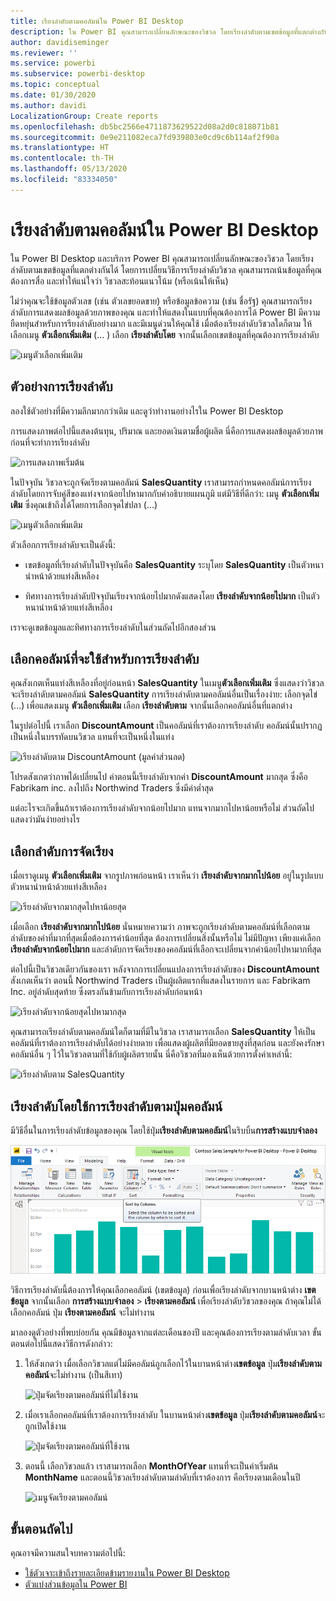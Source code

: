 ```yaml
---
title: เรียงลำดับตามคอลัมน์ใน Power BI Desktop
description: ใน Power BI คุณสามารถเปลี่ยนลักษณะของวิชวล โดยเรียงลำดับตามเขตข้อมูลที่แตกต่างกันได้
author: davidiseminger
ms.reviewer: ''
ms.service: powerbi
ms.subservice: powerbi-desktop
ms.topic: conceptual
ms.date: 01/30/2020
ms.author: davidi
LocalizationGroup: Create reports
ms.openlocfilehash: db5bc2566e4711873629522d08a2d0c818071b81
ms.sourcegitcommit: 0e9e211082eca7fd939803e0cd9c6b114af2f90a
ms.translationtype: HT
ms.contentlocale: th-TH
ms.lasthandoff: 05/13/2020
ms.locfileid: "83334050"
---
```

# <a name="sort-by-column-in-power-bi-desktop"></a>เรียงลำดับตามคอลัมน์ใน Power BI Desktop
ใน Power BI Desktop และบริการ Power BI คุณสามารถเปลี่ยนลักษณะของวิชวล โดยเรียงลำดับตามเขตข้อมูลที่แตกต่างกันได้ โดยการเปลี่ยนวิธีการเรียงลำดับวิชวล คุณสามารถเน้นข้อมูลที่คุณต้องการสื่อ และทำให้แน่ใจว่า วิชวลสะท้อนแนวโน้ม (หรือเน้นให้เห็น)

ไม่ว่าคุณจะใช้ข้อมูลตัวเลข (เช่น ตัวเลขยอดขาย) หรือข้อมูลข้อความ (เช่น ชื่อรัฐ) คุณสามารถเรียงลำดับการแสดงผลข้อมูลด้วยภาพของคุณ และทำให้แสดงในแบบที่คุณต้องการได้ Power BI มีความยืดหยุ่นสำหรับการรียงลำดับอย่างมาก และมีเมนูด่วนให้คุณใช้ เมื่อต้องเรียงลำดับวิชวลใดก็ตาม ให้เลือกเมนู **ตัวเลือกเพิ่มเติม** (... ) เลือก **เรียงลำดับโดย** จากนั้นเลือกเขตข้อมูลที่คุณต้องการเรียงลำดับ

![เมนูตัวเลือกเพิ่มเติม](media/desktop-sort-by-column/sortbycolumn_2.png)

## <a name="sorting-example"></a>ตัวอย่างการเรียงลำดับ
ลองใช้ตัวอย่างที่มีความลึกมากกว่าเดิม และดูว่าทำงานอย่างไรใน Power BI Desktop

การแสดงภาพต่อไปนี้แสดงต้นทุน, ปริมาณ และยอดเงินตามชื่อผู้ผลิต นี่คือการแสดงผลข้อมูลด้วยภาพ ก่อนที่จะทำการเรียงลำดับ

![การแสดงภาพเริ่มต้น](media/desktop-sort-by-column/sortbycolumn_1.png)

ในปัจจุบัน วิชวลจะถูกจัดเรียงตามคอลัมน์ **SalesQuantity** เราสามารถกำหนดคอลัมน์การเรียงลำดับโดยการจับคู่สีของแท่งจากน้อยไปหามากกับคำอธิบายแผนภูมิ แต่มีวิธีที่ดีกว่า: เมนู **ตัวเลือกเพิ่มเติม** ซึ่งคุณเข้าถึงได้โดยการเลือกจุดไข่ปลา (...)

![เมนูตัวเลือกเพิ่มเติม](media/desktop-sort-by-column/sortbycolumn_2.png)

ตัวเลือกการเรียงลำดับจะเป็นดังนี้:

* เขตข้อมูลที่เรียงลำดับในปัจจุบันคือ **SalesQuantity** ระบุโดย **SalesQuantity** เป็นตัวหนานำหน้าด้วยแท่งสีเหลือง 

* ทิศทางการเรียงลำดับปัจจุบันเรียงจากน้อยไปมากดังแสดงโดย **เรียงลำดับจากน้อยไปมาก** เป็นตัวหนานำหน้าด้วยแท่งสีเหลือง

เราจะดูเขตข้อมูลและทิศทางการเรียงลำดับในส่วนถัดไปอีกสองส่วน

## <a name="select-which-column-to-use-for-sorting"></a>เลือกคอลัมน์ที่จะใช้สำหรับการเรียงลำดับ
คุณสังเกตเห็นแท่งสีเหลืองที่อยู่ก่อนหน้า **SalesQuantity** ในเมนู**ตัวเลือกเพิ่มเติม** ซึ่งแสดงว่าวิชวลจะเรียงลำดับตามคอลัมน์ **SalesQuantity** การเรียงลำดับตามคอลัมน์อื่นเป็นเรื่องง่าย: เลือกจุดไข่ (...) เพื่อแสดงเมนู **ตัวเลือกเพิ่มเติม** เลือก **เรียงลำดับตาม** จากนั้นเลือกคอลัมน์อื่นที่แตกต่าง

ในรูปต่อไปนี้ เราเลือก **DiscountAmount** เป็นคอลัมน์ที่เราต้องการเรียงลำดับ คอลัมน์นั้นปรากฏเป็นหนึ่งในบรรทัดบนวิชวล แทนที่จะเป็นหนึ่งในแท่ง 

![เรียงลำดับตาม DiscountAmount (มูลค่าส่วนลด)](media/desktop-sort-by-column/sortbycolumn_3.png)

โปรดสังเกตว่าภาพได้เปลี่ยนไป ค่าตอนนี้เรียงลำดับจากค่า **DiscountAmount** มากสุด ซึ่งคือ Fabrikam inc. ลงไปถึง Northwind Traders ซึ่งมีค่าต่ำสุด 

แต่อะไรจะเกิดขึ้นถ้าเราต้องการเรียงลำดับจากน้อยไปมาก แทนจากมากไปหาน้อยหรือไม่ ส่วนถัดไปแสดงว่ามันง่ายอย่างไร

## <a name="select-the-sort-order"></a>เลือกลำดับการจัดเรียง
เมื่อเราดูเมนู **ตัวเลือกเพิ่มเติม** จากรูปภาพก่อนหน้า เราเห็นว่า **เรียงลำดับจากมากไปน้อย** อยู่ในรูปแบบตัวหนานำหน้าด้วยแท่งสีเหลือง

![เรียงลำดับจากมากสุดไปหาน้อยสุด](media/desktop-sort-by-column/sortbycolumn_4.png)

เมื่อเลือก **เรียงลำดับจากมากไปน้อย** นั่นหมายความว่า ภาพจะถูกเรียงลำดับตามคอลัมน์ที่เลือกตามลำดับของค่าที่มากที่สุดเมื่อต้องการค่าน้อยที่สุด ต้องการเปลี่ยนสิ่งนั้นหรือไม่ ไม่มีปัญหา เพียงแค่เลือก **เรียงลำดับจากน้อยไปมาก** และลำดับการจัดเรียงของคอลัมน์ที่เลือกจะเปลี่ยนจากค่าน้อยไปหามากที่สุด

ต่อไปนี้เป็นวิชวลเดียวกันของเรา หลังจากการเปลี่ยนแปลงการเรียงลำดับของ **DiscountAmount** สังเกตเห็นว่า ตอนนี้ Northwind Traders เป็นผู้ผลิตแรกที่แสดงในรายการ และ Fabrikam Inc. อยู่ลำดับสุดท้าย ซึ่งตรงกันข้ามกับการเรียงลำดับก่อนหน้า

![เรียงลำดับจากน้อยสุดไปหามากสุด](media/desktop-sort-by-column/sortbycolumn_5.png)

คุณสามารถเรียงลำดับตามคอลัมน์ใดก็ตามที่มีในวิชวล เราสามารถเลือก **SalesQuantity** ให้เป็นคอลัมน์ที่เราต้องการเรียงลำดับได้อย่างง่ายดาย เพื่อแสดงผู้ผลิตที่มียอดขายสูงที่สุดก่อน และยังคงรักษาคอลัมน์อื่น ๆ ไว้ในวิชวลตามที่ใช้กับผู้ผลิตรายนั้น นี่คือวิชวลที่มองเห็นด้วยการตั้งค่าเหล่านี้:

![เรียงลำดับตาม SalesQuantity](media/desktop-sort-by-column/sortbycolumn_6.png)

## <a name="sort-using-the-sort-by-column-button"></a>เรียงลำดับโดยใช้การเรียงลำดับตามปุ่มคอลัมน์
มีวิธีอื่นในการเรียงลำดับข้อมูลของคุณ โดยใช้ปุ่ม**เรียงลำดับตามคอลัมน์**ในริบบิ้น**การสร้างแบบจำลอง**

![ปุ่มจัดเรียงตามคอลัมน์](media/desktop-sort-by-column/sortbycolumn_8.png)

วิธีการเรียงลำดับนี้ต้องการให้คุณเลือกคอลัมน์ (เขตข้อมูล) ก่อนเพื่อเรียงลำดับจากบานหน้าต่าง **เขตข้อมูล** จากนั้นเลือก **การสร้างแบบจำลอง** > **เรียงตามคอลัมน์** เพื่อเรียงลำดับวิชวลของคุณ ถ้าคุณไม่ได้เลือกคอลัมน์ ปุ่ม **เรียงตามคอลัมน์** จะไม่ทำงาน

มาลองดูตัวอย่างที่พบบ่อยกัน คุณมีข้อมูลจากแต่ละเดือนของปี และคุณต้องการเรียงตามลำดับเวลา ขั้นตอนต่อไปนี้แสดงวิธีการดังกล่าว:

1. ให้สังเกตว่า เมื่อเลือกวิชวลแต่ไม่มีคอลัมน์ถูกเลือกไว้ในบานหน้าต่าง**เขตข้อมูล** ปุ่ม**เรียงลำดับตามคอลัมน์**จะไม่ทำงาน (เป็นสีเทา)
   
   ![ปุ่มจัดเรียงตามคอลัมน์ที่ไม่ใช้งาน](media/desktop-sort-by-column/sortbycolumn_9.png)

2. เมื่อเราเลือกคอลัมน์ที่เราต้องการเรียงลำดับ ในบานหน้าต่าง**เขตข้อมูล** ปุ่ม**เรียงลำดับตามคอลัมน์**จะถูกเปิดใช้งาน
   
   ![ปุ่มจัดเรียงตามคอลัมน์ที่ใช้งาน](media/desktop-sort-by-column/sortbycolumn_10.png)
3. ตอนนี้ เลือกวิชวลแล้ว เราสามารถเลือก **MonthOfYear** แทนที่จะเป็นค่าเริ่มต้น **MonthName** และตอนนี้วิชวลเรียงลำดับตามลำดับที่เราต้องการ คือเรียงตามเดือนในปี
   
   ![เมนูจัดเรียงตามคอลัมน์](media/desktop-sort-by-column/sortbycolumn_11.png)


<!---
This functionality is no longer active. Jan 2020

## Getting back to default column for sorting
You can sort by any column you'd like, but there may be times when you want the visual to return to its default sorting column. No problem. For a visual that has a sort column selected, open the **More options** menu and select that column again, and the visualization returns to its default sort column.

For example, here's our previous chart:

![Initial visualization](media/desktop-sort-by-column/sortbycolumn_6.png)

When we go back to the menu and select **SalesQuantity** again, the visual defaults to being ordered alphabetically by **Manufacturer**, as shown in the following image.

![Default sort order](media/desktop-sort-by-column/sortbycolumn_7.png)

With so many options for sorting your visuals, creating just the chart or image you want is easy.
--->

## <a name="next-steps"></a>ขั้นตอนถัดไป

คุณอาจมีความสนใจบทความต่อไปนี้:

* [ใช้ตัวเจาะเข้าถึงรายละเอียดข้ามรายงานใน Power BI Desktop](desktop-cross-report-drill-through.md)
* [ตัวแบ่งส่วนข้อมูลใน Power BI](../visuals/power-bi-visualization-slicers.md)
